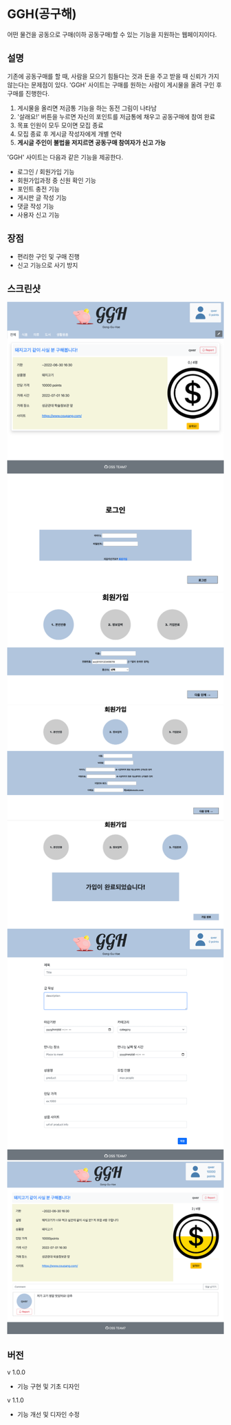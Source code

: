 # GGH(공구해)

어떤 물건을 공동으로 구매(이하 공동구매)할 수 있는 기능을 지원하는 웹페이지이다.

## 설명

기존에 공동구매를 할 때, 사람을 모으기 힘들다는 것과 돈을 주고 받을 때 신뢰가 가지 않는다는 문제점이 있다.
'GGH' 사이트는 구매를 원하는 사람이 게시물을 올려 구인 후 구매를 진행한다.
 1. 게시물을 올리면 저금통 기능을 하는 동전 그림이 나타남
 2. '살래요!' 버튼을 누르면 자신의 포인트를 저금통에 채우고 공동구매에 참여 완료
 3. 목표 인원이 모두 모이면 모집 종료
 4. 모집 종료 후 게시글 작성자에게 개별 연락
 5. __게시글 주인이 불법을 저지르면 공동구매 참여자가 신고 가능__

'GGH' 사이트는 다음과 같은 기능을 제공한다.
 * 로그인 / 회원가입 기능
 * 회원가입과정 중 신원 확인 기능
 * 포인트 충전 기능
 * 게시판 글 작성 기능
 * 댓글 작성 기능
 * 사용자 신고 기능

## 장점

 * 편리한 구인 및 구매 진행
 * 신고 기능으로 사기 방지

## 스크린샷

![mainpage](./statics/capture/main.png)
![loginpage](./statics/capture/login.png)
![signup](./statics/capture/certi.png)
![signup](./statics/capture/signup.png)
![signup](./statics/capture/done.png)
![postingpage](./statics/capture/posting.png)
![postpage](./statics/capture/post.png)

## 버전

v 1.0.0
* 기능 구현 및 기초 디자인   

v 1.1.0
* 기능 개선 및 디자인 수정
